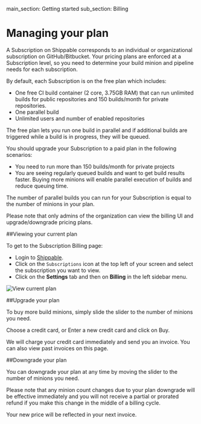 main_section: Getting started
sub_section: Billing

# Managing your plan

A Subscription on Shippable corresponds to an individual or organizational subscription on GitHub/Bitbucket. Your pricing plans are enforced at a Subscription level, so you need to determine your build minion and pipeline needs for each subscription.

By default, each Subscription is on the free plan which includes:

- One free CI build container (2 core, 3.75GB RAM) that can run unlimited builds for public repositories and 150 builds/month for private repositories.
- One parallel build
- Unlimited users and number of enabled repositories

The free plan lets you run one build in parallel and if additional builds are triggered while a build is in progress, they will be queued.

You should upgrade your Subscription to a paid plan in the following scenarios:

- You need to run more than 150 builds/month for private projects
- You are seeing regularly queued builds and want to get build results faster. Buying more minions will
enable parallel execution of builds and reduce queuing time.

The number of parallel builds you can run for your Subscription is equal to the number of minions in your plan.

Please note that only admins of the organization can view the billing UI and upgrade/downgrade pricing plans. 

##Viewing your current plan

To get to the Subscription Billing page:

- Login to [Shippable](http://www.shippable.com).
- Click on the `Subscriptions` icon at the top left of your screen and select the subscription you want to view.
- Click on the **Settings** tab and then on **Billing** in the left sidebar menu.

<img src="../../images/getting-started/billing-plan.png" alt="View current plan">


##Upgrade your plan

To buy more build minions, simply slide the slider to the number of minions you need.

Choose a credit card, or Enter a new credit card and click on Buy.

We will charge your credit card immediately and send you an invoice. You can also
view past invoices on this page.

##Downgrade your plan

You can downgrade your plan at any time by moving the slider to the number of minions you need.

Please note that any minion count changes due to your plan downgrade will be effective immediately and you will not receive a partial or prorated refund if you make this change in the middle of a billing cycle.

Your new price will be reflected in your next invoice.
